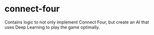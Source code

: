 # connect-four
Contains logic to not only implement Connect Four, but create an AI that uses Deep Learning to play the game optimally.
